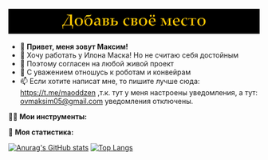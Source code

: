 [![Mesto-Banner](./media/mesto-banner.png)](https://mycodetherapy.github.io/mesto/index.html)

- 👋 **Привет, меня зовут Максим!**
- :rocket: Хочу работать у Илона Маска! Но не считаю себя достойным
- :juggling_person: Поэтому согласен на любой живой проект
- :robot: С уважением отношусь к роботам и конвейрам
- 📫 Если хотите написат мне, то пишите лучше сюда: https://t.me/maoddzen ,т.к. тут у меня настроены уведомления, а тут: ovmaksim05@gmail.com уведомления отключены.

:mechanic: **Мои инструменты:**

:rofl: **Моя статистика:**

[![Anurag's GitHub stats](https://github-readme-stats.vercel.app/api?username=mycodetherapy)](https://github.com/anuraghazra/github-readme-stats)
[![Top Langs](https://github-readme-stats.vercel.app/api/top-langs/?username=mycodetherapy)](https://github.com/anuraghazra/github-readme-stats)

<!---
mycodetherapy/mycodetherapy is a ✨ special ✨ repository because its `README.md` (this file) appears on your GitHub profile.
You can click the Preview link to take a look at your changes.
--->
